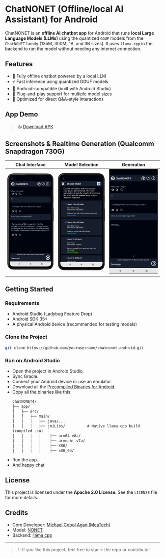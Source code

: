 # ChatNONET (Offline/local AI Assistant) for Android

ChatNONET is an **offline AI chatbot app** for Android that runs **local Large Language Models (LLMs)** using the quantized `GGUF` models from the `ChatNONET` family (135M, 300M, 1B, and 3B sizes). It uses `llama.cpp` in the backend to run the model without needing any internet connection.

## Features

- 🧠 Fully offline chatbot powered by a local LLM
- ⚡ Fast inference using quantized GGUF models
- 📱 Android-compatible (built with Android Studio)
- 📂 Plug-and-play support for multiple model sizes
- 💬 Optimized for direct Q&A-style interactions

## App Demo

> 📥 [Download APK](https://example.com/chatnonet.apk)

## Screenshots & Realtime Generation (Qualcomm Snapdragon 730G)

| Chat Interface | Model Selection | Generation | 
|----------------|-----------------|-----------------|
| ![](screenshots/Screenshot_20250629_150920.png) | ![](screenshots/Screenshot_20250629_150941.png) | ![](screenshots/realtime_generation.gif)

## Getting Started

### Requirements

- Android Studio (Ladybug Feature Drop)
- Android SDK 35+
- A physical Android device (recommended for testing models)

### Clone the Project

```bash
git clone https://github.com/yourusername/chatnonet-android.git
```

### Run on Android Studio

- Open the project in Android Studio.
- Sync Gradle.
- Connect your Android device or use an emulator.
- Download all the [Precompiled Binaries for Android](https://example.com/chatnonet.apk).
- Copy all the binaries like this:
    ```
    ChatNONET4/
    ├── app/
    │   ├── src/
    │   │   ├── main/
    │   │   │   ├── java/...
    │   │   │   ├── jniLibs/          # Native llama.cpp build (compiled .so)
    │   │   │   │    ├── arm64-v8a/
    │   │   │   │    ├── armeabi-v7a/
    │   │   │   │    ├── X86/
    │   │   │   │    ├── x86_64/
    ```
- Run the app.
- And happy chat

## License

This project is licensed under the **Apache 2.0 License**. See the `LICENSE` file for more details.

## Credits

- Core Developer: [Michael Cobol Agan (McaTech)](https://www.facebook.com/michael.cobol.agan.2025/)
- Model: [NONET](https://huggingface.co/McaTech/Nonet)
- Backend: [llama.cpp](https://github.com/ggerganov/llama.cpp)

---

> ✨ If you like this project, feel free to star ⭐ the repo or contribute!
